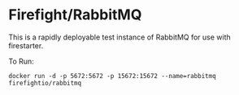 # Firefight/RabbitMQ

This is a rapidly deployable test instance of RabbitMQ for use with firestarter.

To Run:
```
docker run -d -p 5672:5672 -p 15672:15672 --name=rabbitmq firefightio/rabbitmq
```
